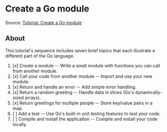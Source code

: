 # Create a Go module

Source: [Tutorial: Create a Go module](https://go.dev/doc/tutorial/create-module)

## About

This tutorial's sequence includes seven brief topics that each illustrate a different part of the Go language.

1. [x] Create a module -- Write a small module with functions you can call from another module.
2. [x] Call your code from another module -- Import and use your new module.
3. [x] Return and handle an error -- Add simple error handling.
4. [x] Return a random greeting -- Handle data in slices (Go's dynamically-sized arrays).
5. [x] Return greetings for multiple people -- Store key/value pairs in a map.
6. [ ] Add a test -- Use Go's built-in unit testing features to test your code.
7. [ ] Compile and install the application -- Compile and install your code locally.

<!--
## Installation

Install the modules:

```sh
go mod tidy
```

Output:

```sh
go: finding module for package rsc.io/quote
go: found rsc.io/quote in rsc.io/quote v1.5.2
```

## Run

Run the hello.go program

```sh
go run .
```

Output:

```sh
Hello, World!
Don't communicate by sharing memory, share memory by communicating.
```
-->
